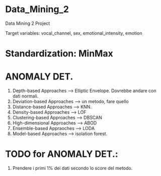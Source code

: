 # Data_Mining_2
Data Mining 2 Project

Target variables: vocal_channel, sex, emotional_intensity, emotion


# Standardization: MinMax



# ANOMALY DET. 

1.	Depth-based Approaches --> Elliptic Envelope. Dovrebbe andare con dati normali.
2.	Deviation-based Approaches --> un metodo, fare quello 
3.	Distance-based Approaches --> KNN. 
4.	Density-based Approaches --> LOF
5.	Clustering-based Approaches --> DBSCAN 
6.	High-dimensional Approaches --> ABOD
7.	Ensemble-based Appraoches --> LODA
8.	Model-based Approaches --> isolation forest. 
 
# TODO for ANOMALY DET.:

1. Prendere i primi 1% dei dati secondo lo score del metodo. 

